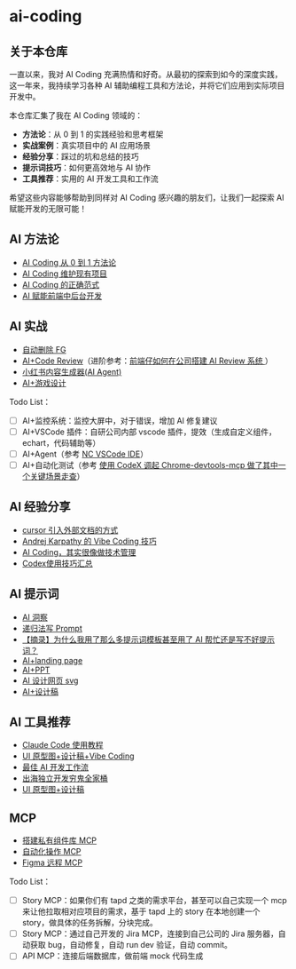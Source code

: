# ai-coding

## 关于本仓库

一直以来，我对 AI Coding 充满热情和好奇。从最初的探索到如今的深度实践，这一年来，我持续学习各种 AI 辅助编程工具和方法论，并将它们应用到实际项目开发中。

本仓库汇集了我在 AI Coding 领域的：

- **方法论**：从 0 到 1 的实践经验和思考框架
- **实战案例**：真实项目中的 AI 应用场景
- **经验分享**：踩过的坑和总结的技巧
- **提示词技巧**：如何更高效地与 AI 协作
- **工具推荐**：实用的 AI 开发工具和工作流

希望这些内容能够帮助到同样对 AI Coding 感兴趣的朋友们，让我们一起探索 AI 赋能开发的无限可能！

## AI 方法论

- [AI Coding 从 0 到 1 方法论](https://github.com/Daotin/ai-coding/issues/2)
- [AI Coding 维护现有项目](https://github.com/Daotin/ai-coding/issues/5)
- [AI Coding 的正确范式](https://github.com/Daotin/ai-coding/issues/8)
- [AI 赋能前端中后台开发](https://github.com/Daotin/ai-coding/issues/11)

## AI 实战

- [自动删除 FG](https://github.com/Daotin/ai-coding/issues/1)
- [AI+Code Review](https://github.com/Daotin/ai-code-review)（进阶参考：[前端仔如何在公司搭建 AI Review 系统
  ](https://mp.weixin.qq.com/s/rYRSCe0LzyJcXoOebj_N3Q?click_id=29)）
- [小红书内容生成器(AI Agent)](https://github.com/Daotin/ai-coding/issues/14)
- [AI+游戏设计](https://github.com/Daotin/ai-coding/issues/13)

Todo List：

- [ ] AI+监控系统：监控大屏中，对于错误，增加 AI 修复建议
- [ ] AI+VSCode 插件：自研公司内部 vscode 插件，提效（生成自定义组件，echart，代码辅助等）
- [ ] AI+Agent（参考 [NC VSCode IDE](https://mp.weixin.qq.com/s/GwNnkuDvbDDLjp0MHtypQw)）
- [ ] AI+自动化测试（参考 [使用 CodeX 调起 Chrome-devtools-mcp 做了其中一个关键场景走查](https://x.com/Stephen4171127/status/1972348138628464813)）

## AI 经验分享

- [cursor 引入外部文档的方式](https://github.com/Daotin/ai-coding/issues/6)
- [Andrej Karpathy 的 Vibe Coding 技巧](https://github.com/Daotin/ai-coding/issues/7)
- [AI Coding，其实很像做技术管理](https://github.com/Daotin/ai-coding/issues/9)
- [Codex使用技巧汇总](https://github.com/Daotin/ai-coding/issues/26)

## AI 提示词

- [AI 洞察](https://github.com/Daotin/ai-coding/issues/25)
- [递归法写 Prompt](https://github.com/Daotin/ai-coding/issues/24)
- [【摘录】为什么我用了那么多提示词模板甚至用了 AI 帮忙还是写不好提示词？](https://github.com/Daotin/ai-coding/issues/23)
- [AI+landing page](https://github.com/Daotin/ai-coding/issues/22)
- [AI+PPT](https://github.com/Daotin/ai-coding/issues/21)
- [AI 设计网页 svg](https://github.com/Daotin/ai-coding/issues/12)
- [AI+设计稿](https://github.com/Daotin/ai-coding/issues/3)

## AI 工具推荐

- [Claude Code 使用教程](https://github.com/Daotin/ai-coding/issues/18)
- [UI 原型图+设计稿+Vibe Coding](https://github.com/Daotin/ai-coding/issues/17)
- [最佳 AI 开发工作流](https://github.com/Daotin/ai-coding/issues/16)
- [出海独立开发穷鬼全家桶](https://github.com/Daotin/ai-coding/issues/15)
- [UI 原型图+设计稿](https://github.com/Daotin/ai-coding/issues/4)

## MCP

- [搭建私有组件库 MCP](https://github.com/Daotin/ai-coding/issues/10)
- [自动化操作 MCP](https://github.com/Daotin/ai-coding/issues/20)
- [Figma 远程 MCP](https://github.com/Daotin/ai-coding/issues/19)

Todo List：

- [ ] Story MCP：如果你们有 tapd 之类的需求平台，甚至可以自己实现一个 mcp 来让他拉取相对应项目的需求，基于 tapd 上的 story 在本地创建一个 story，做具体的任务拆解，分块完成。
- [ ] Story MCP：通过自己开发的 Jira MCP，连接到自己公司的 Jira 服务器，自动获取 bug，自动修复，自动 run dev 验证，自动 commit。
- [ ] API MCP：连接后端数据库，做前端 mock 代码生成

